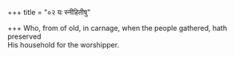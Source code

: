 +++
title = "०२ यः स्नीहितीषु"

+++
Who, from of old, in carnage, when the people gathered, hath preserved  
     His household for the worshipper.